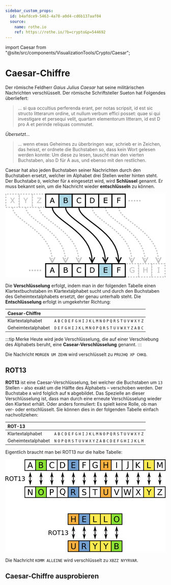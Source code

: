 ```yaml
---
sidebar_custom_props:
  id: b4afdce9-5463-4a78-a0d4-cd6b137aaf04
  source:
    name: rothe.io
    ref: https://rothe.io/?b=crypto&p=544692
---
```


import Caesar from "@site/src/components/VisualizationTools/Crypto/Caesar";


# Caesar-Chiffre

Der römische Feldherr _Gaius Julius Caesar_ hat seine militärischen Nachrichten verschlüsselt. Der römische Schriftsteller Sueton hat Folgendes überliefert:

> … si qua occultius perferenda erant, per notas scripsit, id est sic structo litterarum ordine, ut nullum verbum effici posset: quae si qui investigare et persequi velit, quartam elementorum litteram, id est D pro A et perinde reliquas commutet.

_Übersetzt..._

> … wenn etwas Geheimes zu überbringen war, schrieb er in Zeichen, das heisst, er ordnete die Buchstaben so, dass kein Wort gelesen werden konnte: Um diese zu lesen, tauscht man den vierten Buchstaben, also D für A aus, und ebenso mit den restlichen.

Caesar hat also jeden Buchstaben seiner Nachrichten durch den Buchstaben ersetzt, welcher im Alphabet drei Stellen weiter hinten steht. Der Buchstabe `D`, welcher für `A` eingesetzt wird, wird **Schlüssel** genannt. Er muss bekannt sein, um die Nachricht wieder **entschlüsseln** zu können.

![Schema der Caesar-Verschlüsselung](images/caesar.png)

Die **Verschlüsselung** erfolgt, indem man in der folgenden Tabelle einen Klartextbuchstaben im Klartextalphabet sucht und durch den Buchstaben des Geheimtextalphabets ersetzt, der genau unterhalb steht. Die **Entschlüsselung** erfolgt in umgekehrter Richtung:

| Caesar-Chiffre     |                                                                                                          |
| :----------------- | :------------------------------------------------------------------------------------------------------- |
| Klartextalphabet   | `A` `B` `C` `D` `E` `F` `G` `H` `I` `J` `K` `L` `M` `N` `O` `P` `Q` `R` `S` `T` `U` `V` `W` `X` `Y` `Z` |
| Geheimtextalphabet | `D` `E` `F` `G` `H` `I` `J` `K` `L` `M` `N` `O` `P` `Q` `R` `S` `T` `U` `V` `W` `X` `Y` `Z` `A` `B` `C` |

:::tip Merke
Heute wird jede Verschlüsselung, die auf einer Verschiebung des Alphabets beruht, eine **Casear-Verschlüsselung** genannt.
:::

Die Nachricht `MORGEN UM ZEHN` wird verschlüsselt zu `PRUJHQ XP CHKQ`.

## ROT13

**ROT13** ist eine Caesar-Verschlüsselung, bei welcher die Buchstaben um `13` Stellen – also exakt um die Hälfte des Alphabets – verschoben werden. Der Buchstabe `A` wird folglich auf `N` abgebildet. Das Spezielle an dieser Verschlüsselung ist, dass man durch eine erneute Verschlüsselung wieder den Klartext erhält. Oder anders formuliert: Es spielt keine Rolle, ob man ver- oder entschlüsselt. Sie können dies in der folgenden Tabelle einfach nachvollziehen:

| ROT-13             |                                                                                                         |
| :----------------- | :------------------------------------------------------------------------------------------------------ |
| Klartextalphabet   | `A` `B` `C` `D` `E` `F` `G` `H` `I` `J` `K` `L` `M` `N` `O` `P` `Q` `R` `S` `T` `U` `V` `W` `X` `Y` `Z` |
| Geheimtextalphabet | `N` `O` `P` `Q` `R` `S` `T` `U` `V` `W` `X` `Y` `Z` `A` `B` `C` `D` `E` `F` `G` `H` `I` `J` `K` `L` `M` |

Eigentlich braucht man bei ROT13 nur die halbe Tabelle:

![ROT13](images/rot13.svg)

Die Nachricht `KOMM ALLEINE` wird verschlüsselt zu `XBZZ NYYRVAR`.

## Caesar-Chiffre ausprobieren

<Caesar />


